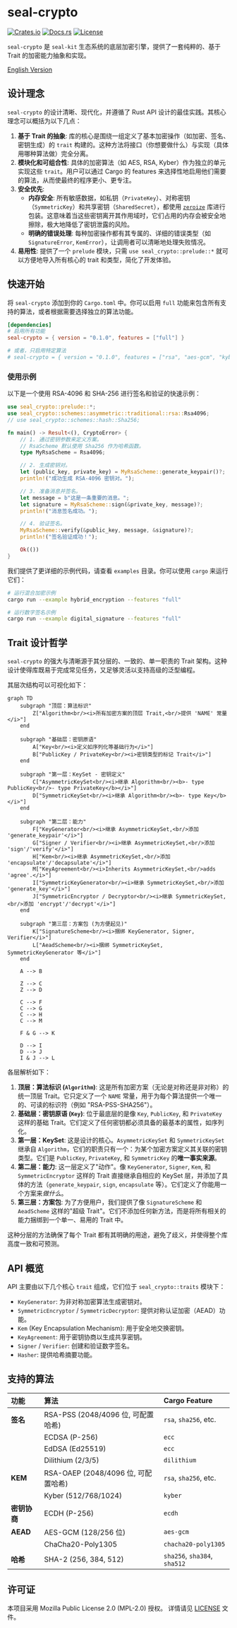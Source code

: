 # seal-crypto

[![Crates.io](https://img.shields.io/crates/v/seal-crypto.svg)](https://crates.io/crates/seal-crypto)
[![Docs.rs](https://docs.rs/seal-crypto/badge.svg)](https://docs.rs/seal-crypto)
[![License](https://img.shields.io/badge/license-MPL--2.0-blue.svg)](./LICENSE)

`seal-crypto` 是 `seal-kit` 生态系统的底层加密引擎，提供了一套纯粹的、基于 Trait 的加密能力抽象和实现。

[English Version](README.md)

## 设计理念

`seal-crypto` 的设计清晰、现代化，并遵循了 Rust API 设计的最佳实践。其核心理念可以概括为以下几点：

1.  **基于 Trait 的抽象**: 库的核心是围绕一组定义了基本加密操作（如加密、签名、密钥生成）的 `trait` 构建的。这种方法将接口（你想要做什么）与实现（具体用哪种算法做）完全分离。
2.  **模块化和可组合性**: 具体的加密算法（如 AES, RSA, Kyber）作为独立的单元实现这些 `trait`。用户可以通过 Cargo 的 features 来选择性地启用他们需要的算法，从而使最终的程序更小、更专注。
3.  **安全优先**:
    *   **内存安全**: 所有敏感数据，如私钥（`PrivateKey`）、对称密钥（`SymmetricKey`）和共享密钥（`SharedSecret`），都使用 [`zeroize`](https://crates.io/crates/zeroize) 库进行包装。这意味着当这些密钥离开其作用域时，它们占用的内存会被安全地擦除，极大地降低了密钥泄露的风险。
    *   **明确的错误处理**: 每种加密操作都有其专属的、详细的错误类型（如 `SignatureError`, `KemError`），让调用者可以清晰地处理失败情况。
4.  **易用性**: 提供了一个 `prelude` 模块，只需 `use seal_crypto::prelude::*` 就可以方便地导入所有核心的 trait 和类型，简化了开发体验。

## 快速开始

将 `seal-crypto` 添加到你的 `Cargo.toml` 中。你可以启用 `full` 功能来包含所有支持的算法，或者根据需要选择独立的算法功能。

```toml
[dependencies]
# 启用所有功能
seal-crypto = { version = "0.1.0", features = ["full"] }

# 或者，只启用特定算法
# seal-crypto = { version = "0.1.0", features = ["rsa", "aes-gcm", "kyber"] }
```

### 使用示例

以下是一个使用 RSA-4096 和 SHA-256 进行签名和验证的快速示例：

```rust
use seal_crypto::prelude::*;
use seal_crypto::schemes::asymmetric::traditional::rsa::Rsa4096;
// use seal_crypto::schemes::hash::Sha256;

fn main() -> Result<(), CryptoError> {
    // 1. 通过密钥参数来定义方案。
    // RsaScheme 默认使用 Sha256 作为哈希函数。
    type MyRsaScheme = Rsa4096;

    // 2. 生成密钥对。
    let (public_key, private_key) = MyRsaScheme::generate_keypair()?;
    println!("成功生成 RSA-4096 密钥对。");

    // 3. 准备消息并签名。
    let message = b"这是一条重要的消息。";
    let signature = MyRsaScheme::sign(&private_key, message)?;
    println!("消息签名成功。");

    // 4. 验证签名。
    MyRsaScheme::verify(&public_key, message, &signature)?;
    println!("签名验证成功！");

    Ok(())
}
```

我们提供了更详细的示例代码，请查看 `examples` 目录。你可以使用 `cargo` 来运行它们：

```sh
# 运行混合加密示例
cargo run --example hybrid_encryption --features "full"

# 运行数字签名示例
cargo run --example digital_signature --features "full"
```

## Trait 设计哲学

`seal-crypto` 的强大与清晰源于其分层的、一致的、单一职责的 Trait 架构。这种设计使得库既易于完成常见任务，又足够灵活以支持高级的泛型编程。

其层次结构可以可视化如下：

```mermaid
graph TD
    subgraph "顶层：算法标识"
        Z["Algorithm<br/><i>所有加密方案的顶层 Trait,<br/>提供 'NAME' 常量</i>"]
    end

    subgraph "基础层：密钥原语"
        A["Key<br/><i>定义如序列化等基础行为</i>"]
        B["PublicKey / PrivateKey<br/><i>密钥类型的标记 Trait</i>"]
    end

    subgraph "第一层：KeySet - 密钥定义"
        C["AsymmetricKeySet<br/><i>继承 Algorithm<br/><b>- type PublicKey<br/>- type PrivateKey</b></i>"]
        D["SymmetricKeySet<br/><i>继承 Algorithm<br/><b>- type Key</b></i>"]
    end

    subgraph "第二层：能力"
        F["KeyGenerator<br/><i>继承 AsymmetricKeySet,<br/>添加 'generate_keypair'</i>"]
        G["Signer / Verifier<br/><i>继承 AsymmetricKeySet,<br/>添加 'sign'/'verify'</i>"]
        H["Kem<br/><i>继承 AsymmetricKeySet,<br/>添加 'encapsulate'/'decapsulate'</i>"]
        M["KeyAgreement<br/><i>Inherits AsymmetricKeySet,<br/>adds 'agree'.</i>"]
        I["SymmetricKeyGenerator<br/><i>继承 SymmetricKeySet,<br/>添加 'generate_key'</i>"]
        J["SymmetricEncryptor / Decryptor<br/><i>继承 SymmetricKeySet,<br/>添加 'encrypt'/'decrypt'</i>"]
    end
    
    subgraph "第三层：方案包 (为方便起见)"
        K["SignatureScheme<br/><i>捆绑 KeyGenerator, Signer, Verifier</i>"]
        L["AeadScheme<br/><i>捆绑 SymmetricKeySet, SymmetricKeyGenerator 等</i>"]
    end

    A --> B

    Z --> C
    Z --> D
    
    C --> F
    C --> G
    C --> H
    C --> M
    
    F & G --> K

    D --> I
    D --> J
    I & J --> L
```

各层解析如下：

1.  **顶层：算法标识 (`Algorithm`)**: 这是所有加密方案（无论是对称还是非对称）的统一顶层 Trait。它只定义了一个 `NAME` 常量，用于为每个算法提供一个唯一的、可读的标识符（例如 "RSA-PSS-SHA256"）。
2.  **基础层：密钥原语 (`Key`)**: 位于最底层的是像 `Key`, `PublicKey`, 和 `PrivateKey` 这样的基础 Trait。它们定义了任何密钥都必须具备的最基本的属性，如序列化。
3.  **第一层：KeySet**: 这是设计的核心。`AsymmetricKeySet` 和 `SymmetricKeySet` 继承自 `Algorithm`，它们的职责只有一个：为某个加密方案定义其关联的密钥类型。它们是 `PublicKey`, `PrivateKey`, 和 `SymmetricKey` 的**唯一事实来源**。
4.  **第二层：能力**: 这一层定义了"动作"。像 `KeyGenerator`, `Signer`, `Kem`, 和 `SymmetricEncryptor` 这样的 Trait 直接继承自相应的 KeySet 层，并添加了具体的方法（`generate_keypair`, `sign`, `encapsulate` 等）。它们定义了你能用一个方案来*做什么*。
5.  **第三层：方案包**: 为了方便用户，我们提供了像 `SignatureScheme` 和 `AeadScheme` 这样的"超级 Trait"。它们不添加任何新方法，而是将所有相关的能力捆绑到一个单一、易用的 Trait 中。

这种分层的方法确保了每个 Trait 都有其明确的用途，避免了歧义，并使得整个库高度一致和可预测。

## API 概览

API 主要由以下几个核心 `trait` 组成，它们位于 `seal_crypto::traits` 模块下：

-   `KeyGenerator`: 为非对称加密算法生成密钥对。
-   `SymmetricEncryptor` / `SymmetricDecryptor`: 提供对称认证加密（AEAD）功能。
-   `Kem` (Key Encapsulation Mechanism): 用于安全地交换密钥。
-   `KeyAgreement`: 用于密钥协商以生成共享密钥。
-   `Signer` / `Verifier`: 创建和验证数字签名。
-   `Hasher`: 提供哈希摘要功能。

## 支持的算法

| 功能 | 算法 | Cargo Feature |
| :--- | :--- | :--- |
| **签名** | RSA-PSS (2048/4096 位, 可配置哈希) | `rsa`, `sha256`, etc. |
| | ECDSA (P-256) | `ecc` |
| | EdDSA (Ed25519) | `ecc` |
| | Dilithium (2/3/5) | `dilithium` |
| **KEM** | RSA-OAEP (2048/4096 位, 可配置哈希) | `rsa`, `sha256`, etc. |
| | Kyber (512/768/1024) | `kyber` |
| **密钥协商** | ECDH (P-256) | `ecdh` |
| **AEAD** | AES-GCM (128/256 位) | `aes-gcm` |
| | ChaCha20-Poly1305 | `chacha20-poly1305` |
| **哈希** | SHA-2 (256, 384, 512) | `sha256`, `sha384`, `sha512` |

## 许可证

本项目采用 Mozilla Public License 2.0 (MPL-2.0) 授权。
详情请见 [LICENSE](./LICENSE) 文件。 